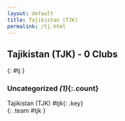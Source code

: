 ```yaml
---
layout: default
title: Tajikistan (TJK)
permalink: /tj.html
---
```



## Tajikistan (TJK) - 0 Clubs
{: #tj }









### Uncategorized _(1)_{:.count}


Tajikistan  (TJK)  _#tjk_{: .key} <br>
{: .team #tjk }


 
